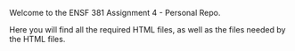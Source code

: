 Welcome to the ENSF 381 Assignment 4 - Personal Repo.

Here you will find all the required HTML files, as well as the files needed by the HTML files.
